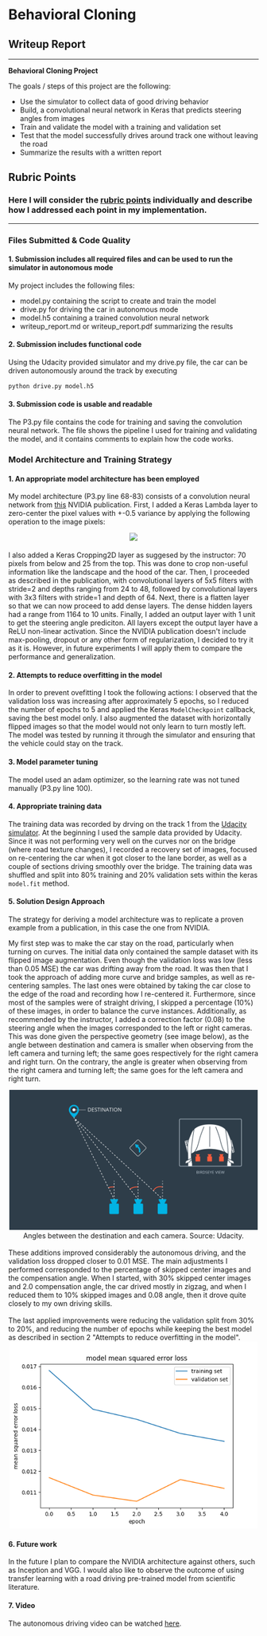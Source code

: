 # **Behavioral Cloning**

## Writeup Report

---

**Behavioral Cloning Project**

The goals / steps of this project are the following:
* Use the simulator to collect data of good driving behavior
* Build, a convolutional neural network in Keras that predicts steering angles from images
* Train and validate the model with a training and validation set
* Test that the model successfully drives around track one without leaving the road
* Summarize the results with a written report


[//]: # (Image References)

[image1]: ./examples/placeholder.png "Model Visualization"
[image2]: ./examples/placeholder.png "Grayscaling"
[image3]: ./examples/placeholder_small.png "Recovery Image"
[image4]: ./examples/placeholder_small.png "Recovery Image"
[image5]: ./examples/placeholder_small.png "Recovery Image"
[image6]: ./examples/placeholder_small.png "Normal Image"
[image7]: ./examples/placeholder_small.png "Flipped Image"


## Rubric Points
### Here I will consider the [rubric points](https://review.udacity.com/#!/rubrics/432/view) individually and describe how I addressed each point in my implementation.  

---
### Files Submitted & Code Quality

#### 1. Submission includes all required files and can be used to run the simulator in autonomous mode

My project includes the following files:
* model.py containing the script to create and train the model
* drive.py for driving the car in autonomous mode
* model.h5 containing a trained convolution neural network
* writeup_report.md or writeup_report.pdf summarizing the results

#### 2. Submission includes functional code
Using the Udacity provided simulator and my drive.py file, the car can be driven autonomously around the track by executing
```sh
python drive.py model.h5
```

#### 3. Submission code is usable and readable

The P3.py file contains the code for training and saving the convolution neural network. The file shows the pipeline I used for training and validating the model, and it contains comments to explain how the code works.

### Model Architecture and Training Strategy

#### 1. An appropriate model architecture has been employed

My model architecture (P3.py line 68-83) consists of a convolution neural network from [this](https://developer.nvidia.com/blog/deep-learning-self-driving-cars/) NVIDIA publication.
First, I added a Keras Lambda layer to zero-center the pixel values with +-0.5 variance by applying the following operation to the image pixels:  
<center><img src="https://render.githubusercontent.com/render/math?math=\frac{input\_image}{255.0}-0.5"></center>  
<br />  
I also added a Keras Cropping2D layer as suggesed by the instructor: 70 pixels from below and 25 from the top. This was done to crop non-useful information like the landscape and the hood of the car.
Then, I proceeded as described in the publication, with convolutional layers of 5x5 filters with stride=2 and depths ranging from 24 to 48, followed by convolutional layers with 3x3 filters with stride=1 and depth of 64. Next, there is a flatten layer so that we can now proceed to add dense layers. The dense hidden layers had a range from 1164 to 10 units. Finally, I added an output layer with 1 unit to get the steering angle prediciton.
All layers except the output layer have a ReLU non-linear activation. Since the NVIDIA publication doesn't include max-pooling, dropout or any other form of regularization, I decided to try it as it is. However, in future experiments I will apply them to compare the performance and generalization.  


#### 2. Attempts to reduce overfitting in the model

In order to prevent ovefitting I took the following actions: I observed that the validation loss was increasing after approximately 5 epochs, so I reduced the number of epochs to 5 and applied the Keras `ModelCheckpoint` callback, saving the best model only. I also augmented the dataset with horizontally flipped images so that the model would not only learn to turn mostly left. The model was tested by running it through the simulator and ensuring that the vehicle could stay on the track.

#### 3. Model parameter tuning

The model used an adam optimizer, so the learning rate was not tuned manually (P3.py line 100).

#### 4. Appropriate training data

The training data was recorded by drving on the track 1 from the [Udacity simulator](https://github.com/udacity/self-driving-car-sim). At the beginning I used the sample data provided by Udacity. Since it was not performing very well on the curves nor on the bridge (where road texture changes), I recorded a recovery set of images, focused on re-centering the car when it got closer to the lane border, as well as a couple of sections driving smoothly over the bridge. The training data was shuffled and split into 80% training and 20% validation sets within the keras `model.fit` method.

#### 5. Solution Design Approach

The strategy for deriving a model architecture was to replicate a proven example from a publication, in this case the one from NVIDIA.

My first step was to make the car stay on the road, particularly when turning on curves. The initial data only contained the sample dataset with its flipped image augmentation. Even though the validation loss was low (less than 0.05 MSE) the car was drifting away from the road. It was then that I took the approach of adding more curve and bridge samples, as well as re-centering samples. The last ones were obtained by taking the car close to the edge of the road and recording how I re-centered it. Furthermore, since most of the samples were of straight driving, I skipped a percentage (10%) of these images, in order to balance the curve instances. Additionally, as recommended by the instructor, I added a correction factor (0.08) to the steering angle when the images corresponded to the left or right cameras. This was done given the perspective geometry (see image below), as the angle between destination and camera is smaller when observing from the left camera and turning left; the same goes respectively for the right camera and right turn. On the contrary, the angle is greater when observing from the right camera and turning left; the same goes for the left camera and right turn.

<center><img src="report_images/multiple_cameras.png" width=500/img></center>  
<center> Angles between the destination and each camera. Source: Udacity.</center>
<br />
These additions improved considerably the autonomous driving, and the validation loss dropped closer to 0.01 MSE. The main adjustments I performed corresponded to the percentage of skipped center images and the compensation angle. When I started, with 30% skipped center images and 2.0 compensation angle, the car drived mostly in zigzag, and when I reduced them to 10% skipped images and 0.08 angle, then it drove quite closely to my own driving skills.  
<br />
<br />
The last applied improvements were reducing the validation split from 30% to 20%, and reducing the number of epochs while keeping the best model as described in section 2 "Attempts to reduce overfitting in the model".
<center><img src="report_images/train_val_loss.png"/width=500 img></center>

#### 6. Future work
In the future I plan to compare the NVIDIA architecture against others, such as Inception and VGG. I would also like to observe the outcome of using transfer learning with a road driving pre-trained model from scientific literature.

#### 7. Video
The autonomous driving video can be watched [here](https://www.youtube.com/watch?v=E_RBuN7RFIQ).
